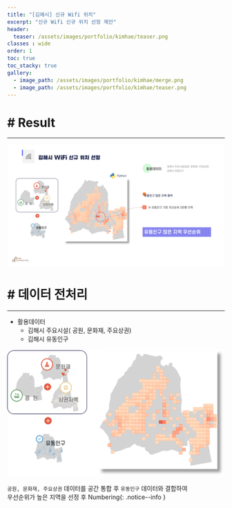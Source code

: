 ```yaml
---
title: "[김해시] 신규 Wifi 위치"
excerpt: "신규 Wifi 신규 위치 선정 제안"
header:
  teaser: /assets/images/portfolio/kimhae/teaser.png
classes : wide
order: 1
toc: true
toc_stacky: true
gallery:
  - image_path: /assets/images/portfolio/kimhae/merge.png
  - image_path: /assets/images/portfolio/kimhae/teaser.png
---
```


# # Result
---

![result](/assets/images/portfolio/kimhae/result.png)  

# # 데이터 전처리
---
* 활용데이터   
    * 김해시 주요시설( 공원, 문화재, 주요상권)   
    * 김해시 유동인구

![merge](/assets/images/portfolio/kimhae/merge.png)

`공원, 문화재, 주요상권` 데이터를 공간 통합 후 `유동인구` 데이터와 결합하여  
우선순위가 높은 지역을 선정 후 Numbering{: .notice--info }